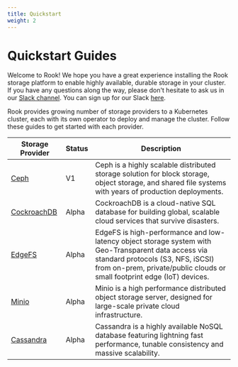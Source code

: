 ```yaml
---
title: Quickstart
weight: 2
---
```


# Quickstart Guides

Welcome to Rook! We hope you have a great experience installing the Rook storage platform to enable highly available, durable storage
in your cluster. If you have any questions along the way, please don't hesitate to ask us in our [Slack channel](https://rook-io.slack.com). You can sign up for our Slack [here](https://rook-slackin.herokuapp.com/).

Rook provides growing number of storage providers to a Kubernetes cluster, each with its own operator to deploy and manage the cluster. Follow these guides to get started with each provider.

| Storage Provider | Status | Description |
|---|---|---|
| [Ceph](ceph-quickstart.md) | V1 | Ceph is a highly scalable distributed storage solution for block storage, object storage, and shared file systems with years of production deployments. |
| [CockroachDB](cockroachdb.md) | Alpha | CockroachDB is a cloud-native SQL database for building global, scalable cloud services that survive disasters.  |
| [EdgeFS](edgefs-quickstart.md) | Alpha | EdgeFS is high-performance and low-latency object storage system with Geo-Transparent data access via standard protocols (S3, NFS, iSCSI) from on-prem, private/public clouds or small footprint edge (IoT) devices. |
| [Minio](minio-object-store.md) | Alpha | Minio is a high performance distributed object storage server, designed for large-scale private cloud infrastructure. |
| [Cassandra](cassandra.md) | Alpha | Cassandra is a highly available NoSQL database featuring lightning fast performance, tunable consistency and massive scalability.|
